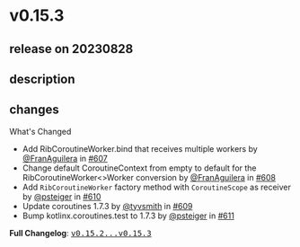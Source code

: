 # v0.15.3

## release on 20230828
## description
## changes
What's Changed

* Add RibCoroutineWorker.bind that receives multiple workers by <a class="user-mention notranslate" data-hovercard-type="user" data-hovercard-url="/users/FranAguilera/hovercard" data-octo-click="hovercard-link-click" data-octo-dimensions="link_type:self" href="https://github.com/FranAguilera">@FranAguilera</a> in <a class="issue-link js-issue-link" data-error-text="Failed to load title" data-id="1845528821" data-permission-text="Title is private" data-url="https://github.com/uber/RIBs/issues/607" data-hovercard-type="pull_request" data-hovercard-url="/uber/RIBs/pull/607/hovercard" href="https://github.com/uber/RIBs/pull/607">#607</a>
* Change default CoroutineContext from empty to default for the RibCoroutineWorker<>Worker conversion by <a class="user-mention notranslate" data-hovercard-type="user" data-hovercard-url="/users/FranAguilera/hovercard" data-octo-click="hovercard-link-click" data-octo-dimensions="link_type:self" href="https://github.com/FranAguilera">@FranAguilera</a> in <a class="issue-link js-issue-link" data-error-text="Failed to load title" data-id="1845588483" data-permission-text="Title is private" data-url="https://github.com/uber/RIBs/issues/608" data-hovercard-type="pull_request" data-hovercard-url="/uber/RIBs/pull/608/hovercard" href="https://github.com/uber/RIBs/pull/608">#608</a>
* Add <code>RibCoroutineWorker</code> factory method with <code>CoroutineScope</code> as receiver by <a class="user-mention notranslate" data-hovercard-type="user" data-hovercard-url="/users/psteiger/hovercard" data-octo-click="hovercard-link-click" data-octo-dimensions="link_type:self" href="https://github.com/psteiger">@psteiger</a> in <a class="issue-link js-issue-link" data-error-text="Failed to load title" data-id="1862277805" data-permission-text="Title is private" data-url="https://github.com/uber/RIBs/issues/610" data-hovercard-type="pull_request" data-hovercard-url="/uber/RIBs/pull/610/hovercard" href="https://github.com/uber/RIBs/pull/610">#610</a>
* Update coroutines 1.7.3 by <a class="user-mention notranslate" data-hovercard-type="user" data-hovercard-url="/users/tyvsmith/hovercard" data-octo-click="hovercard-link-click" data-octo-dimensions="link_type:self" href="https://github.com/tyvsmith">@tyvsmith</a> in <a class="issue-link js-issue-link" data-error-text="Failed to load title" data-id="1862213849" data-permission-text="Title is private" data-url="https://github.com/uber/RIBs/issues/609" data-hovercard-type="pull_request" data-hovercard-url="/uber/RIBs/pull/609/hovercard" href="https://github.com/uber/RIBs/pull/609">#609</a>
* Bump kotlinx.coroutines.test to 1.7.3 by <a class="user-mention notranslate" data-hovercard-type="user" data-hovercard-url="/users/psteiger/hovercard" data-octo-click="hovercard-link-click" data-octo-dimensions="link_type:self" href="https://github.com/psteiger">@psteiger</a> in <a class="issue-link js-issue-link" data-error-text="Failed to load title" data-id="1862401959" data-permission-text="Title is private" data-url="https://github.com/uber/RIBs/issues/611" data-hovercard-type="pull_request" data-hovercard-url="/uber/RIBs/pull/611/hovercard" href="https://github.com/uber/RIBs/pull/611">#611</a>

<strong>Full Changelog</strong>: <a class="commit-link" href="https://github.com/uber/RIBs/compare/v0.15.2...v0.15.3"><tt>v0.15.2...v0.15.3</tt></a>


